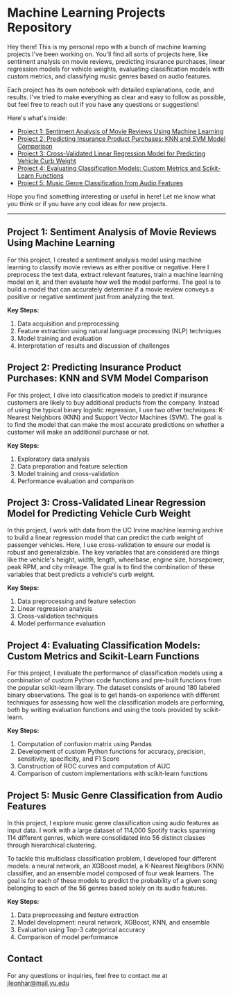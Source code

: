 # Machine Learning Projects Repository

Hey there! This is my personal repo with a bunch of machine learning projects I've been working on. You'll find all sorts of projects here, like sentiment analysis on movie reviews, predicting insurance purchases, linear regression models for vehicle weights, evaluating classification models with custom metrics, and classifying music genres based on audio features.

Each project has its own notebook with detailed explanations, code, and results. I've tried to make everything as clear and easy to follow as possible, but feel free to reach out if you have any questions or suggestions!

Here's what's inside:

- [Project 1: Sentiment Analysis of Movie Reviews Using Machine Learning](https://github.com/Juanfra21/DS_Projects/blob/main/movie_reviews_sentiment_analysis.ipynb)
- [Project 2: Predicting Insurance Product Purchases: KNN and SVM Model Comparison](https://github.com/Juanfra21/DS_Projects/blob/main/KNN_SVM_insurance_prediction.ipynb)
- [Project 3: Cross-Validated Linear Regression Model for Predicting Vehicle Curb Weight](https://github.com/Juanfra21/DS_Projects/blob/main/predicting_curb_weight.ipynb)
- [Project 4: Evaluating Classification Models: Custom Metrics and Scikit-Learn Functions](https://github.com/Juanfra21/DS_Projects/blob/main/classification_models_metrics.ipynb)
- [Project 5: Music Genre Classification from Audio Features](https://github.com/Juanfra21/DS_Projects/blob/main/music_genre_classification.ipynb)

Hope you find something interesting or useful in here! Let me know what you think or if you have any cool ideas for new projects.

---

## Project 1: Sentiment Analysis of Movie Reviews Using Machine Learning

For this project, I created a sentiment analysis model using machine learning to classify movie reviews as either positive or negative. Here I preprocess the text data, extract relevant features, train a machine learning model on it, and then evaluate how well the model performs. The goal is to build a model that can accurately determine if a movie review conveys a positive or negative sentiment just from analyzing the text.

**Key Steps:**

1. Data acquisition and preprocessing
2. Feature extraction using natural language processing (NLP) techniques
3. Model training and evaluation
4. Interpretation of results and discussion of challenges

## Project 2: Predicting Insurance Product Purchases: KNN and SVM Model Comparison

For this project, I dive into classification models to predict if insurance customers are likely to buy additional products from the company. Instead of using the typical binary logistic regression, I use two other techniques: K-Nearest Neighbors (KNN) and Support Vector Machines (SVM). The goal is to find the model that can make the most accurate predictions on whether a customer will make an additional purchase or not.

**Key Steps:**

1. Exploratory data analysis
2. Data preparation and feature selection
3. Model training and cross-validation
4. Performance evaluation and comparison

## Project 3: Cross-Validated Linear Regression Model for Predicting Vehicle Curb Weight

In this project, I work with data from the UC Irvine machine learning archive to build a linear regression model that can predict the curb weight of passenger vehicles. Here, I use cross-validation to ensure our model is robust and generalizable. The key variables that are considered are things like the vehicle's height, width, length, wheelbase, engine size, horsepower, peak RPM, and city mileage. The goal is to find the combination of these variables that best predicts a vehicle's curb weight.

**Key Steps:**

1. Data preprocessing and feature selection
2. Linear regression analysis
3. Cross-validation techniques
4. Model performance evaluation

## Project 4: Evaluating Classification Models: Custom Metrics and Scikit-Learn Functions

For this project, I evaluate the performance of classification models using a combination of custom Python code functions and pre-built functions from the popular scikit-learn library. The dataset consists of around 180 labeled binary observations. The goal is to get hands-on experience with different techniques for assessing how well the classification models are performing, both by writing evaluation functions and using the tools provided by scikit-learn.

**Key Steps:**

1. Computation of confusion matrix using Pandas
2. Development of custom Python functions for accuracy, precision, sensitivity, specificity, and F1 Score
3. Construction of ROC curves and computation of AUC
4. Comparison of custom implementations with scikit-learn functions

## Project 5: Music Genre Classification from Audio Features

In this project, I explore music genre classification using audio features as input data. I work with a large dataset of 114,000 Spotify tracks spanning 114 different genres, which were consolidated into 56 distinct classes through hierarchical clustering.

To tackle this multiclass classification problem, I developed four different models: a neural network, an XGBoost model, a K-Nearest Neighbors (KNN) classifier, and an ensemble model composed of four weak learners. The goal is for each of these models to predict the probability of a given song belonging to each of the 56 genres based solely on its audio features.

**Key Steps:**

1. Data preprocessing and feature extraction
2. Model development: neural network, XGBoost, KNN, and ensemble
3. Evaluation using Top-3 categorical accuracy
4. Comparison of model performance

## Contact

For any questions or inquiries, feel free to contact me at jleonhar@mail.yu.edu
